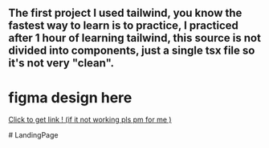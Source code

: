 <h2>The first project I used tailwind, you know the fastest way to learn is to practice, I practiced after 1 hour of learning tailwind, this source is not divided into components, just a single tsx file so it's not very "clean".
</h2>


# figma design here
  
<a href="https://www.figma.com/file/0yYnw45pt1cj4FaqRP0ObP/Responsive-Landing-Page-Design-_-Website-Home-Page-Design-_-Agency-Website-UI-Design-(Community)?node-id=211%3A1053&mode=dev">Click to get link ! (if it not working pls pm for me )</a>

#   L a n d i n g P a g e 
 
 
